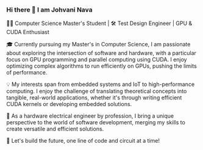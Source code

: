 ### Hi there 👋 I am Johvani Nava

👨‍💻 Computer Science Master's Student | 🛠 Test Design Engineer | GPU & CUDA Enthusiast

🎓 Currently pursuing my Master's in Computer Science, I am passionate about exploring the intersection of software and hardware, with a particular focus on GPU programming and parallel computing using CUDA. I enjoy optimizing complex algorithms to run efficiently on GPUs, pushing the limits of performance. 

💡 My interests span from embedded systems and IoT to high-performance computing. I enjoy the challenge of translating theoretical concepts into tangible, real-world applications, whether it's through writing efficient CUDA kernels or developing embedded solutions. 

🔧 As a hardware electrical engineer by profession, I bring a unique perspective to the world of software development, merging my skills to create versatile and efficient solutions.

🚀 Let's build the future, one line of code and circuit at a time!
